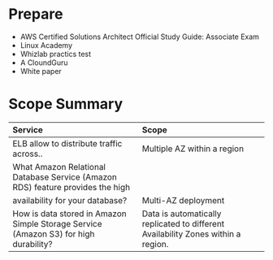 # Prepare

* AWS Certified Solutions Architect Official Study Guide: Associate Exam
* Linux Academy
* Whizlab practics test
* A CloundGuru
* White paper

# Scope Summary
| Service  |Scope   | 
| :--- | :-------------------------- | 
| ELB allow to distribute traffic across..  | Multiple AZ within a region |
| What Amazon Relational Database Service (Amazon RDS) feature provides the high
availability for your database?  | Multi-AZ deployment |
|How is data stored in Amazon Simple Storage Service (Amazon S3) for high durability?|Data is automatically replicated to different Availability Zones within a region.|
